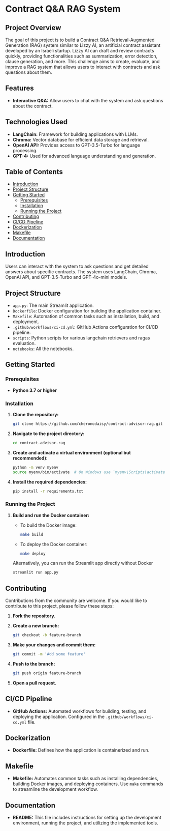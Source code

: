 # Contract Q&A RAG System

## Project Overview

The goal of this project is to build a Contract Q&A Retrieval-Augmented Generation (RAG) system similar to Lizzy AI, an artificial contract assistant developed by an Israeli startup. Lizzy AI can draft and review contracts quickly, providing functionalities such as summarization, error detection, clause generation, and more. This challenge aims to create, evaluate, and improve a RAG system that allows users to interact with contracts and ask questions about them.

## Features

- **Interactive Q&A:** Allow users to chat with the system and ask questions about the contract.

## Technologies Used

- **LangChain:** Framework for building applications with LLMs.
- **Chroma:** Vector database for efficient data storage and retrieval.
- **OpenAI API:** Provides access to GPT-3.5-Turbo for language processing.
- **GPT-4:** Used for advanced language understanding and generation.

## Table of Contents

- [Introduction](#introduction)
- [Project Structure](#project-structure)
- [Getting Started](#getting-started)
  - [Prerequisites](#prerequisites)
  - [Installation](#installation)
  - [Running the Project](#running-the-project)
- [Contributing](#contributing)
- [CI/CD Pipeline](#cicd-pipeline)
- [Dockerization](#dockerization)
- [Makefile](#makefile)
- [Documentation](#documentation)

## Introduction

Users can interact with the system to ask questions and get detailed answers about specific contracts. The system uses LangChain, Chroma, OpenAI API, and GPT-3.5-Turbo and GPT-4o-mini models.

## Project Structure

- `app.py`: The main Streamlit application.
- `Dockerfile`: Docker configuration for building the application container.
- `Makefile`: Automation of common tasks such as installation, build, and deployment.
- `.github/workflows/ci-cd.yml`: GitHub Actions configuration for CI/CD pipeline.
- `scripts`: Python scripts for various langchain retrievers and ragas evaluation.
- `notebooks`: All the notebooks.


## Getting Started

### Prerequisites

- **Python 3.7 or higher**

### Installation

1. **Clone the repository:**

   ```bash
   git clone https://github.com/cheronodaisy/contract-advisor-rag.git
   ```

2. **Navigate to the project directory:**

   ```bash
   cd contract-advisor-rag
   ```

3. **Create and activate a virtual environment (optional but recommended):**

   ```bash
   python -m venv myenv
   source myenv/bin/activate  # On Windows use `myenv\Scripts\activate`
   ```

4. **Install the required dependencies:**

   ```bash
   pip install -r requirements.txt
   ```

### Running the Project

1. **Build and run the Docker container:**

   - To build the Docker image:

     ```bash
     make build
     ```

   - To deploy the Docker container:

     ```bash
     make deploy
     ```

   Alternatively, you can run the Streamlit app directly without Docker

   ```bash
   streamlit run app.py
   ```

## Contributing

Contributions from the community are welcome. If you would like to contribute to this project, please follow these steps:

1. **Fork the repository.**
2. **Create a new branch:**

   ```bash
   git checkout -b feature-branch
   ```

3. **Make your changes and commit them:**

   ```bash
   git commit -m 'Add some feature'
   ```

4. **Push to the branch:**

   ```bash
   git push origin feature-branch
   ```

5. **Open a pull request.**

## CI/CD Pipeline

- **GitHub Actions:** Automated workflows for building, testing, and deploying the application. Configured in the `.github/workflows/ci-cd.yml` file.

## Dockerization

- **Dockerfile:** Defines how the application is containerized and run.

## Makefile

- **Makefile:** Automates common tasks such as installing dependencies, building Docker images, and deploying containers. Use `make` commands to streamline the development workflow.

## Documentation

- **README:** This file includes instructions for setting up the development environment, running the project, and utilizing the implemented tools.